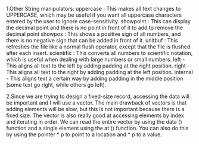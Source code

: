 1.Other String manipulators:
uppercase : This makes all text changes to UPPERCASE, which may be useful if you want all uppercase characters entered by the user to ignore case-sensitivity.
showpoint  : This can display the decimal point and there is no point in front of it to add to remove the decimal point
showpos : This shows a positive sign of all numbers, and there is no negative sign that can be added in front of it.
unitbuf : This refreshes the file like a normal flush operator, except that the file is flushed after each insert.
scientific : This converts all numbers to scientific notation, which is useful when dealing with large numbers or small numbers.
left - This aligns all text to the left by adding padding at the right position.
right - This aligns all text to the right by adding padding at the left position.
internal - This aligns text a certain way by adding padding in the middle position (some text go right, while others go left).


2.Since we are trying to design a fixed-size record, accessing the data will be important and I will use a vector. The main drawback of vectors is that adding elements will be slow, but this is not important because there is a fixed size. The vector is also really good at accessing elements by index and iterating in order. We can read the entire vector by using the data () function and a single element using the at () function. You can also do this by using the pointer * p to point to a location and * p to a value.
